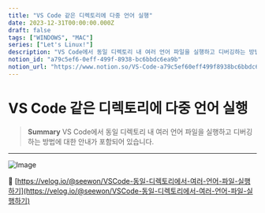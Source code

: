 ```yaml
---
title: "VS Code 같은 디렉토리에 다중 언어 실행"
date: 2023-12-31T00:00:00.000Z
draft: false
tags: ["WINDOWS", "MAC"]
series: ["Let's Linux!"]
description: "VS Code에서 동일 디렉토리 내 여러 언어 파일을 실행하고 디버깅하는 방법에 대한 안내가 포함되어 있습니다."
notion_id: "a79c5ef6-0eff-499f-8938-bc6bbdc6ea9b"
notion_url: "https://www.notion.so/VS-Code-a79c5ef60eff499f8938bc6bbdc6ea9b"
---
```


# VS Code 같은 디렉토리에 다중 언어 실행

> **Summary**
> VS Code에서 동일 디렉토리 내 여러 언어 파일을 실행하고 디버깅하는 방법에 대한 안내가 포함되어 있습니다.

---

![Image](https://prod-files-secure.s3.us-west-2.amazonaws.com/09ccd4d5-876c-4bba-bbdf-cc77a0a11257/5418c404-c4f3-44cc-844d-012f891dbd8c/Untitled.png?X-Amz-Algorithm=AWS4-HMAC-SHA256&X-Amz-Content-Sha256=UNSIGNED-PAYLOAD&X-Amz-Credential=ASIAZI2LB466VPK5TGJ5%2F20250724%2Fus-west-2%2Fs3%2Faws4_request&X-Amz-Date=20250724T083652Z&X-Amz-Expires=3600&X-Amz-Security-Token=IQoJb3JpZ2luX2VjEAAaCXVzLXdlc3QtMiJGMEQCIAMr2YQ1kLiiWrdBJNMIJmpdaWluHi1aoEFAydvuprOXAiA5zZZraQXk4IQiiDHoFMhmnUKGTo2RfkjrELAYWBJLuCr%2FAwgpEAAaDDYzNzQyMzE4MzgwNSIMpHv1ucVOFQNMVWSJKtwDTxZ3FxUA875Faj7OAD73BMKyS2GNHqkbyudeqy2aqXoV%2B798erNtRDvfikzP2nTkVUb%2BrQJCFDx4CU9Aw4Azbiqz%2FgKatCt6N5KJepIhZsI1kO7QqCZKRULmbG2Pp5U8YL5uewlF80i4oo83ArPZvy%2FEmTMvPEoMFGiumZDu1ZJH%2Bf7aFgomkXWgspYiVvegOdiroCVWdlTGSjHs6MZMn9kD12Abh5LRgeZDzOSFUIW5scJsTdTf9EKCKQ1Bwh5MZAFzut%2BqRosBaenaQoJ31LwQ%2ByWqxBSeqzz4fdAepz3fbDwkj8S%2BoHMZHlD2aNKBeakX9QXMHt6g2yEpvBCGeMNrQ1Cx8L7uuIZj4hIcMamtiDufqkSuEI6ZIxdaCEpp9C7yvDeBs%2BAMEF9qFrQf%2FS%2FGRTkjuTw%2BsdOK1QzGdlz69gE4%2FWJYId%2BEAB5Qg2K8Kpgy2XpmFXbGp1d44X25Ki%2BETdATlCWIWBs0oYawl2iaHzMZa5nFRPT1R4qqCkyhu11l%2BJ9y0FAO8D5TFj1dWcji0XGdkUWK3cXcmW3EXGYyXdu1FDWsuklpEvQgWcrKoqr8Q6%2FEjQhd5xb8VwXUL42mKnwBOBPBJwpYD0nN5iywbMX34lwuGss65EkwmtCHxAY6pgF%2BWYQxYLgGPtnaFLX17XZfN0%2BMmkkVGjnd3wU%2BSJ2E%2F4KaVxdYNhQbr5yi5OqRDWmz69bj9fqktb9%2Bx2g9jN9HzKt%2BJX8hx5KCj5W%2BcgCAb9oVkSwJFmDFr4VKkTpdACYCRxN3IkeWevMv7BTrUeIQgXgKkM552pB9NfI4GtDExWew4jCFrJacLPw595kEIZ6hSXwzP0a%2FqphGG3yNc1%2FoKWzaYI8t&X-Amz-Signature=8e8931401ff1fcc404cfc524b51dd7b53d347d56927077cfde99cf8d43cc3e99&X-Amz-SignedHeaders=host&x-amz-checksum-mode=ENABLED&x-id=GetObject)

🔗 [https://velog.io/@seewon/VSCode-동일-디렉토리에서-여러-언어-파일-실행하기](https://velog.io/@seewon/VSCode-동일-디렉토리에서-여러-언어-파일-실행하기)

